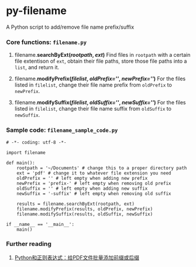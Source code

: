 # py-filename
A Python script to add/remove file name prefix/suffix

### Core functions: `filename.py`
1. filename.**searchByExt(***rootpath*, *ext***)**
Find files in `rootpath` with a certain file extentison of `ext`, obtain their file paths, store those file paths into a `list`, and return it.

2. filename.**modifyPrefix(***filelist*, *oldPrefix=''*, *newPrefix=''***)**
For the files listed in `filelist`, change their file name prefix from `oldPrefix` to `newPrefix`.

3. filename.**modifySuffix(***filelist*, *oldSuffix=''*, *newSuffix=''***)**
For the files listed in `filelist`, change their file name suffix from `oldSuffix` to `newSuffix`.

### Sample code: `filename_sample_code.py`
```
# -*- coding: utf-8 -*-

import filename

def main():
    rootpath = '~/Documents' # change this to a proper directory path
    ext = 'pdf' # change it to whatever file extension you need
    oldPrefix = '' # left empty when adding new prefix
    newPrefix = 'prefix-' # left empty when removing old prefix
    oldSuffix = '' # left empty when adding new suffix
    newSuffix = '-suffix' # left empty when removing old suffix

    results = filename.searchByExt(rootpath, ext)
    filename.modifyPrefix(results, oldPrefix, newPrefix)
    filename.modifySuffix(results, oldSuffix, newSuffix)

if __name__ == '__main__':
    main()
```

### Further reading
1. [Python和正则表达式：给PDF文件批量添加前缀或后缀](http://research.irockbunny.com/post/100749403437/python-pdf)

